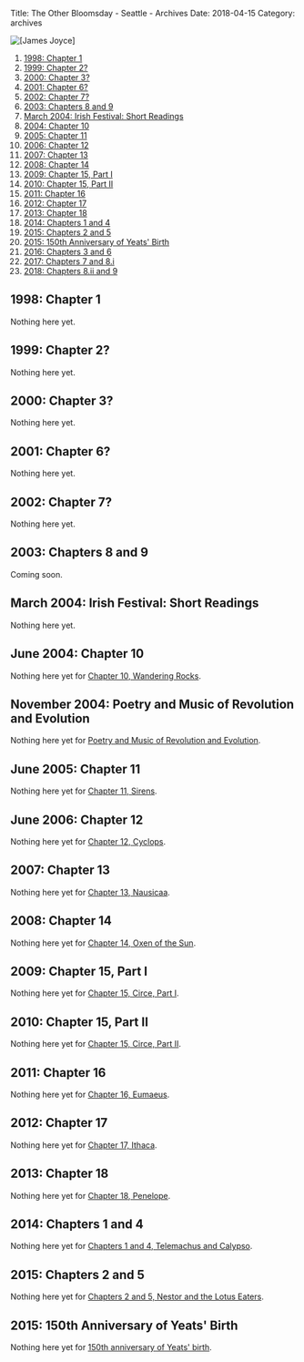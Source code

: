 Title: The Other Bloomsday - Seattle - Archives
Date: 2018-04-15
Category: archives

![[James Joyce]]({filename}Joyce/images/jj2.jpg)

1.  [1998: Chapter 1](#1998)
2.  [1999: Chapter 2?](#1999)
3.  [2000: Chapter 3?](#2000)
4.  [2001: Chapter 6?](#2001)
5.  [2002: Chapter 7?](#2002)
6.  [2003: Chapters 8 and 9](#2003)
7.  [March 2004: Irish Festival: Short Readings](#2004-March)
8.  [2004: Chapter 10](#2004-Bloomsday)
9.  [2005: Chapter 11](#2005-Bloomsday)
10. [2006: Chapter 12](#2006-Bloomsday)
11. [2007: Chapter 13](#2007-Bloomsday)
12. [2008: Chapter 14](#2008-Bloomsday)
13. [2009: Chapter 15, Part I](#2009-Bloomsday)
14. [2010: Chapter 15, Part II](#2010-Bloomsday)
15. [2011: Chapter 16](#2011-Bloomsday)
16. [2012: Chapter 17](#2012-Bloomsday)
17. [2013: Chapter 18](#2013-Bloomsday)
18. [2014: Chapters 1 and 4](#2014-Bloomsday)
19. [2015: Chapters 2 and 5](#2015-Bloomsday)
20. [2015: 150th Anniversary of Yeats' Birth](2015-Yeats)
21. [2016: Chapters 3 and 6](#2016-Bloomsday)
22. [2017: Chapters 7 and 8.i](#2017-Bloomsday)
22. [2018: Chapters 8.ii and 9](#2018-Bloomsday)

1998: Chapter 1
---------------

Nothing here yet.

1999: Chapter 2?
----------------

Nothing here yet.

2000: Chapter 3?
----------------

Nothing here yet.

2001: Chapter 6?
----------------

Nothing here yet.

2002: Chapter 7?
----------------

Nothing here yet.

2003: Chapters 8 and 9
----------------------

Coming soon.

March 2004: Irish Festival: Short Readings
------------------------------------------

Nothing here yet.

June 2004: Chapter 10
---------------------

Nothing here yet for [Chapter 10, Wandering
Rocks]({filename}Joyce/Bloomsday/2004.md "The Other Bloomsday").

November 2004: Poetry and Music of Revolution and Evolution
-----------------------------------------------------------

Nothing here yet for [Poetry and Music of Revolution and
Evolution]({filename}rEvolution.md).

June 2005: Chapter 11
---------------------

Nothing here yet for [Chapter 11,
Sirens]({filename}Joyce/Bloomsday/2005.md "The Other Bloomsday").

June 2006: Chapter 12
---------------------

Nothing here yet for [Chapter 12,
Cyclops]({filename}Joyce/Bloomsday/2006.md "The Other Bloomsday").

2007: Chapter 13
----------------

Nothing here yet for [Chapter 13,
Nausicaa]({filename}Joyce/Bloomsday/2007.md "The Other Bloomsday").

2008: Chapter 14
----------------

Nothing here yet for [Chapter 14, Oxen of the
Sun]({filename}Joyce/Bloomsday/2008.md "The Other Bloomsday").

2009: Chapter 15, Part I
------------------------

Nothing here yet for [Chapter 15, Circe, Part
I]({filename}Joyce/Bloomsday/2009.md "The Other Bloomsday").

2010: Chapter 15, Part II
-------------------------

Nothing here yet for [Chapter 15, Circe, Part
II]({filename}Joyce/Bloomsday/2010.md "The Other Bloomsday").

2011: Chapter 16
----------------

Nothing here yet for [Chapter 16,
Eumaeus]({filename}Joyce/Bloomsday/2011.md "The Other Bloomsday").

2012: Chapter 17
----------------

Nothing here yet for [Chapter 17,
Ithaca]({filename}Joyce/Bloomsday/2012.md "The Other Bloomsday").

2013: Chapter 18
----------------

Nothing here yet for [Chapter 18,
Penelope]({filename}Joyce/Bloomsday/2013.md "The Other Bloomsday").

2014: Chapters 1 and 4
----------------------

Nothing here yet for [Chapters 1 and 4, Telemachus and
Calypso]({filename}Joyce/Bloomsday/2014.md "The Other Bloomsday").

2015: Chapters 2 and 5
----------------------

Nothing here yet for [Chapters 2 and 5, Nestor and the Lotus
Eaters]({filename}Joyce/Bloomsday/2015.md "The Other Bloomsday").

2015: 150th Anniversary of Yeats' Birth
---------------------------------------

Nothing here yet for [150th anniversary of Yeats'
birth]({filename}Yeats/2015/150-reading.md "Yeats 150").
